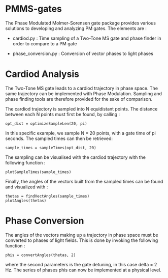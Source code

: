 # PMMS-gates

The Phase Modulated Molmer-Sorensen gate package provides various solutions to developing and analyzing PM gates. The elements are :

- cardiod.py :
  Time sampling of a Two-Tone MS gate and phase finder in order to compare to a PM gate
  
- phase_conversion.py :
  Conversion of vector phases to light phases
 
# Cardiod Analysis

The Two-Tone MS gate leads to a cardiod trajectory in phase space. The same trajectory can be implemented with Phase Modulation. Sampling and phase finding tools are therefore provided for the sake of comparison. 

The cardiod trajectory is sampled into N equidistant points. The distance between each N points must first be found, by calling :
```
opt_dist = optimizeSampleLen(20, pi)
```
In this specific example, we sample N = 20 points, with a gate time of pi seconds. The sampled times can then be retrieved: 
```
sample_times = sampleTimes(opt_dist, 20)
```
The sampling can be visualised with the cardiod trajectory with the following function :
```
plotSampleTimes(sample_times)
```
Finally, the angles of the vectors built from the sampled times can be found and visualized with :
```
thetas = findVectAngles(sample_times)
plotAngles(thetas)
```

# Phase Conversion

The angles of the vectors making up a trajectory in phase space must be converted to phases of light fields. This is done by invoking the following function :
```
phis = convertAngles(thetas, 2)
```
where the second parameters is the gate detuning, in this case delta = 2 Hz. The series of phases phis can now be implemented at a physical level.
